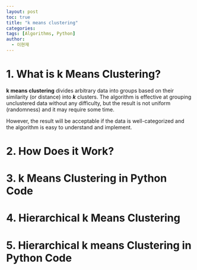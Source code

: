 ```yaml
---
layout: post
toc: true
title: "k means clustering"
categories: 
tags: [Algorithms, Python]
author:
  - 이현재
---
```


# 1. What is k Means Clustering?
**k means clustering** divides arbitrary data into groups
based on their similarity (or distance) into ***k*** clusters.
The algorithm is effective at grouping unclustered data
without any difficulty, but the result is not uniform (randomness)
and it may require some time.

However, the result will be acceptable if the data is well-categorized
and the algorithm is easy to understand and implement.

# 2. How Does it Work?


# 3. k Means Clustering in Python Code


# 4. Hierarchical k Means Clustering


# 5. Hierarchical k means Clustering in Python Code